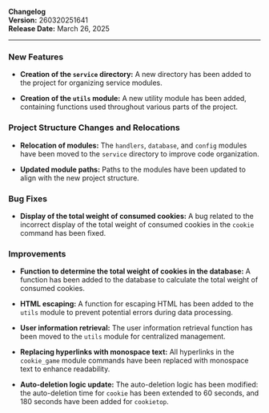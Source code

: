 **Changelog**  
**Version:** 260320251641  
**Release Date:** March 26, 2025

---

### **New Features**

- **Creation of the `service` directory:** A new directory has been added to the project for organizing service modules.

- **Creation of the `utils` module:** A new utility module has been added, containing functions used throughout various parts of the project.

### **Project Structure Changes and Relocations**

- **Relocation of modules:** The `handlers`, `database`, and `config` modules have been moved to the `service` directory to improve code organization.

- **Updated module paths:** Paths to the modules have been updated to align with the new project structure.

### **Bug Fixes**

- **Display of the total weight of consumed cookies:** A bug related to the incorrect display of the total weight of consumed cookies in the `cookie` command has been fixed.

### **Improvements**

- **Function to determine the total weight of cookies in the database:** A function has been added to the database to calculate the total weight of consumed cookies.

- **HTML escaping:** A function for escaping HTML has been added to the `utils` module to prevent potential errors during data processing.

- **User information retrieval:** The user information retrieval function has been moved to the `utils` module for centralized management.

- **Replacing hyperlinks with monospace text:** All hyperlinks in the `cookie_game` module commands have been replaced with monospace text to enhance readability.

- **Auto-deletion logic update:** The auto-deletion logic has been modified: the auto-deletion time for `cookie` has been extended to 60 seconds, and 180 seconds have been added for `cookietop`.